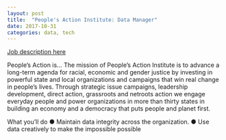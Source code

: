 ```yaml
---
layout: post
title:  "People's Action Institute: Data Manager"
date: 2017-10-31
categories: data, tech
---
```


[Job description here](https://drive.google.com/drive/u/0/folders/0B9_aAEjlRGgQR0JWeTFQWXhXLTg)

People’s Action is...
The mission of People’s Action Institute is to advance a long-term agenda for racial, economic and
gender justice by investing in powerful state and local organizations and campaigns that win real
change in people’s lives. Through strategic issue campaigns, leadership development, direct action,
grassroots and netroots action we engage everyday people and power organizations in more than
thirty states in building an economy and a democracy that puts people and planet first.

What you’ll do
● Maintain data integrity across the organization.
● Use data creatively to make the impossible possible
